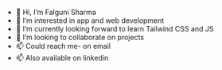 - 👋 Hi, I’m Falguni Sharma
- 👀 I’m interested in app and web development
- 🌱 I’m currently looking forward to learn Tailwind CSS and JS
- 💞️ I’m looking to collaborate on projects
- 📫 Could reach me- on email
- 📫 Also available on linkedin


<!---
falgunisbmn/falgunisbmn is a ✨ special ✨ repository because its `README.md` (this file) appears on your GitHub profile.
You can click the Preview link to take a look at your changes.
--->
